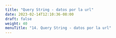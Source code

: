 ```yaml
---
title: "Query String - datos por la url"
date: 2023-02-14T12:10:36-08:00
draft: false
weight: 40
menuTitle: "14. Query String - datos por la url"
---
```


